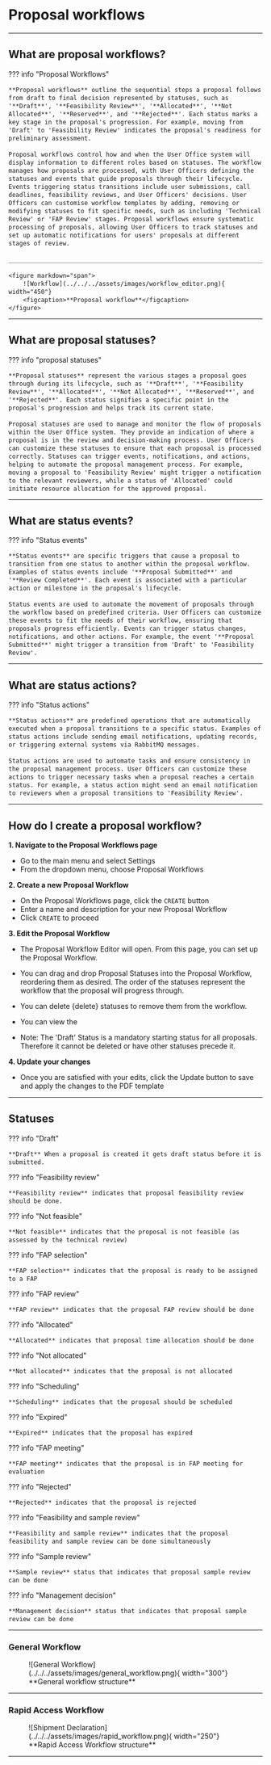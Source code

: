 # Proposal workflows

_________________________________________________________________________________________________________

## What are proposal workflows?

??? info "Proposal Workflows" 

    **Proposal workflows** outline the sequential steps a proposal follows from draft to final decision represented by statuses, such as '**Draft**', '**Feasibility Review**', '**Allocated**', '**Not Allocated**', '**Reserved**', and '**Rejected**'. Each status marks a key stage in the proposal's progression. For example, moving from 'Draft' to 'Feasibility Review' indicates the proposal's readiness for preliminary assessment. 

    Proposal workflows control how and when the User Office system will display information to different roles based on statuses. The workflow manages how proposals are processed, with User Officers defining the statuses and events that guide proposals through their lifecycle. Events triggering status transitions include user submissions, call deadlines, feasibility reviews, and User Officers' decisions. User Officers can customise workflow templates by adding, removing or modifying statuses to fit specific needs, such as including 'Technical Review' or 'FAP Review' stages. Proposal workflows ensure systematic processing of proposals, allowing User Officers to track statuses and set up automatic notifications for users' proposals at different stages of review.

    ______________________________________________________________________________________
    
    <figure markdown="span">  
        ![Workflow](../../../assets/images/workflow_editor.png){ width="450"}
        <figcaption>**Proposal workflow**</figcaption>
    </figure>
_________________________________________________________________________________________________________

## What are proposal statuses?

??? info "proposal statuses" 

    **Proposal statuses** represent the various stages a proposal goes through during its lifecycle, such as '**Draft**', '**Feasibility Review**', '**Allocated**', '**Not Allocated**', '**Reserved**', and '**Rejected**'. Each status signifies a specific point in the proposal's progression and helps track its current state.

    Proposal statuses are used to manage and monitor the flow of proposals within the User Office system. They provide an indication of where a proposal is in the review and decision-making process. User Officers can customize these statuses to ensure that each proposal is processed correctly. Statuses can trigger events, notifications, and actions, helping to automate the proposal management process. For example, moving a proposal to 'Feasibility Review' might trigger a notification to the relevant reviewers, while a status of 'Allocated' could initiate resource allocation for the approved proposal.

_________________________________________________________________________________________________________

## What are status events?

??? info "Status events"

    **Status events** are specific triggers that cause a proposal to transition from one status to another within the proposal workflow. Examples of status events include '**Proposal Submitted**' and '**Review Completed**'. Each event is associated with a particular action or milestone in the proposal's lifecycle.

    Status events are used to automate the movement of proposals through the workflow based on predefined criteria. User Officers can customize these events to fit the needs of their workflow, ensuring that proposals progress efficiently. Events can trigger status changes, notifications, and other actions. For example, the event '**Proposal Submitted**' might trigger a transition from 'Draft' to 'Feasibility Review'.

_________________________________________________________________________________________________________

## What are status actions?

??? info "Status actions"

    **Status actions** are predefined operations that are automatically executed when a proposal transitions to a specific status. Examples of status actions include sending email notifications, updating records, or triggering external systems via RabbitMQ messages.

    Status actions are used to automate tasks and ensure consistency in the proposal management process. User Officers can customize these actions to trigger necessary tasks when a proposal reaches a certain status. For example, a status action might send an email notification to reviewers when a proposal transitions to 'Feasibility Review'.

_____________________________________________________________________________________________________

## How do I create a proposal workflow?

**1. Navigate to the Proposal Workflows page**

* Go to the main menu and select Settings
* From the dropdown menu, choose Proposal Workflows

**2. Create a new Proposal Workflow**

* On the Proposal Workflows page, click the `CREATE` button
* Enter a name and description for your new Proposal Workflow
* Click `CREATE` to proceed

**3. Edit the Proposal Workflow**

* The Proposal Workflow Editor will open. From this page, you can set up the Proposal Workflow.
* You can drag and drop Proposal Statuses into the Proposal Workflow, reordering them as desired. The order of the statuses represent the workflow that the proposal will progress through. 
* You can delete {delete} statuses to remove them from the workflow.
* You can view the 


* Note: The 'Draft' Status is a mandatory starting status for all proposals. Therefore it cannot be deleted or have other statuses precede it. 

**4. Update your changes**

* Once you are satisfied with your edits, click the Update button to save and apply the changes to the PDF template

_________________________________________________________________________________________________________

## Statuses

??? info "Draft" 

    **Draft** When a proposal is created it gets draft status before it is submitted.

??? info "Feasibility review" 

    **Feasibility review** indicates that proposal feasibility review should be done.

??? info "Not feasible" 

    **Not feasible** indicates that the proposal is not feasible (as assessed by the technical review)

??? info "FAP selection" 

    **FAP selection** indicates that the proposal is ready to be assigned to a FAP

??? info "FAP review" 

    **FAP review** indicates that the proposal FAP review should be done

??? info "Allocated" 

    **Allocated** indicates that proposal time allocation should be done

??? info "Not allocated" 

    **Not allocated** indicates that the proposal is not allocated

??? info "Scheduling" 

    **Scheduling** indicates that the proposal should be scheduled

??? info "Expired" 

    **Expired** indicates that the proposal has expired

??? info "FAP meeting" 

    **FAP meeting** indicates that the proposal is in FAP meeting for evaluation

??? info "Rejected" 

    **Rejected** indicates that the proposal is rejected

??? info "Feasibility and sample review" 

    **Feasibility and sample review** indicates that the proposal feasibility and sample review can be done simultaneously

??? info "Sample review" 

    **Sample review** status that indicates that proposal sample review can be done

??? info "Management decision" 

    **Management decision** status that indicates that proposal sample review can be done

_________________________________________________________________________________________________________

### General Workflow

<figure markdown="span">  
        ![General Workflow](../../../assets/images/general_workflow.png){ width="300"}
        <figcaption>**General workflow structure**</figcaption>
    </figure>

_________________________________________________________________________________________________________

### **Rapid Access Workflow**

<figure markdown="span">  
        ![Shipment Declaration](../../../assets/images/rapid_workflow.png){ width="250"}
        <figcaption>**Rapid Access Workflow structure**</figcaption>
    </figure>

_________________________________________________________________________________________________________
